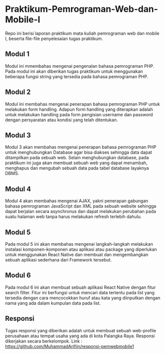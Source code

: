 # Praktikum-Pemrograman-Web-dan-Mobile-I

Repo ini berisi laporan praktikum mata kuliah pemrograman web dan mobile I, beserta file-file penyelesaian tugas praktikum.

## Modul 1
  Modul ini mmembahas mengenai pengenalan bahasa pemrograman PHP. Pada modul ini akan diberikan tugas praktikum untuk menggunakan beberapa fungsi string yang tersedia pada bahasa pemrograman PHP. 
 
## Modul 2 
  Modul ini membahas mengenai penerapan bahasa pemrograman PHP untuk melakukan form handling. Adapun form handling yang diterapkan adalah untuk melakukan handling pada form pengisian username dan password dengan persyaratan atau kondisi yang telah ditentukan. 

## Modul 3 
  Modul 3 akan membahas mengenai penerapan bahasa pemrograman PHP untuk menghubungkan Database agar bisa diakses sehingga data dapat ditampilkan pada sebuah web. Selain menghubungkan database, pada praktikum ini juga akan membuat sebuah web yang dapat menambah, menghapus dan mengubah sebuah data pada tabel database layaknya DBMS. 
  
## Modul 4
  Modul 4 akan membahas mengenai AJAX, yakni penerapan gabungan bahasa pemrograman JavaScript dan XML pada sebuah website sehingga dapat berjalan secara asynchronus dan dapat melakukan perubahan pada suatu halaman web tanpa harus melakukan refresh terlebih dahulu. 
  
## Modul 5 
  Pada modul 5 ini akan membahas mengenai langkah-langkah melakukan instalasi komponen-komponen atau aplikasi atau package yang diperlukan untuk menggunakan React Native dan membuat dan mengembangkan sebuah aplikasi sederhana dari Framework tersebut.

## Modul 6
  Pada modul 6 ini akan membuat sebuah aplikasi React Native dengan fitur search filter. Fitur ini berfungsi untuk mencari data tertentu pada list yang tersedia dengan cara mencocokkan huruf atau kata yang diinputkan dengan nama yang ada dalam kumpulan data pada list.  


## Responsi
  Tugas responsi yang diberikan adalah untuk membuat sebuah web-profile perusahaan atau tempat usaha yang ada di kota Palangka Raya. Responsi dikerjakan secara berkelompok.
  Link : https://github.com/MuhammadArifiin/responsi-pemwebmobile1
